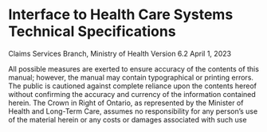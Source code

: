 <H1>Interface to Health Care Systems Technical Specifications</H1>
Claims Services Branch, 
Ministry of Health 
Version 6.2
April 1, 2023

All possible measures are exerted to ensure accuracy of the contents of this manual; 
however, the manual may contain typographical or printing errors. The public is 
cautioned against complete reliance upon the contents hereof without confirming the 
accuracy and currency of the information contained herein. The Crown in Right of 
Ontario, as represented by the Minister of Health and Long-Term Care, assumes no 
responsibility for any person’s use of the material herein or any costs or damages 
associated with such use
